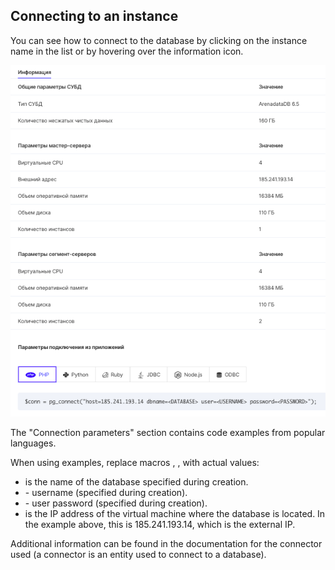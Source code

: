 ## Connecting to an instance

You can see how to connect to the database by clicking on the instance name in the list or by hovering over the information icon.

![](./assets/1599678281593-1599678281593.png)

The "Connection parameters" section contains code examples from popular languages.

When using examples, replace macros <DATABASE>, <USERNAME>, <PASSWORD> with actual values:

- <DATABASE> is the name of the database specified during creation.
- <USERNAME> - username (specified during creation).
- <PASSWORD> - user password (specified during creation).
- <HOST> is the IP address of the virtual machine where the database is located. In the example above, this is 185.241.193.14, which is the external IP.

Additional information can be found in the documentation for the connector used (a connector is an entity used to connect to a database).
